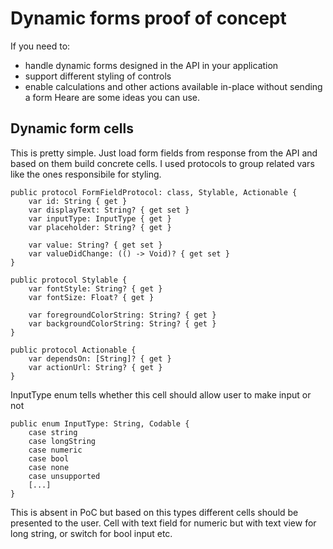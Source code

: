 # Dynamic forms proof of concept
If you need to: 
- handle dynamic forms designed in the API in your application
- support different styling of controls
- enable calculations and other actions available in-place without sending a form
Heare are some ideas you can use.

## Dynamic form cells
This is pretty simple. Just load form fields from response from the API and based on them build concrete cells. 
I used protocols to group related vars like the ones responsibile for styling.
```
public protocol FormFieldProtocol: class, Stylable, Actionable {
    var id: String { get }
    var displayText: String? { get set }
    var inputType: InputType { get }
    var placeholder: String? { get }
    
    var value: String? { get set }
    var valueDidChange: (() -> Void)? { get set }
}

public protocol Stylable {
    var fontStyle: String? { get }
    var fontSize: Float? { get }
    
    var foregroundColorString: String? { get }
    var backgroundColorString: String? { get }
}

public protocol Actionable {
    var dependsOn: [String]? { get }
    var actionUrl: String? { get }
}
```
InputType enum tells whether this cell should allow user to make input or not
```
public enum InputType: String, Codable {
    case string
    case longString
    case numeric
    case bool
    case none
    case unsupported
    [...]
}
```
This is absent in PoC but based on this types different cells should be presented to the user. Cell with text field for numeric 
but with text view for long string, or switch for bool input etc.
